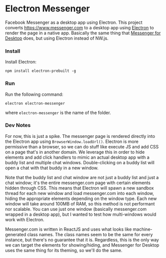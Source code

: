 # Electron Messenger
Facebook Messenger as a desktop app using Electron. This project converts https://www.messenger.com to a desktop app using [Electron](http://electron.atom.io/) to render the page in a native app. Basically the same thing that [Messenger for Desktop](http://messengerfordesktop.com/) does, but using Electron instead of NW.js.

### Install
Install Electron:

    npm install electron-prebuilt -g

### Run
Run the following command:

    electron electron-messenger

where `electron-messenger` is the name of the folder.

### Dev Notes
For now, this is just a spike. The messenger page is rendered directly into the Electron app using `BrowserWindow.loadUrl()`. Electron is more permissive than a browser, so we can do stuff like execute JS and add CSS on a page that's in another domain. We leverage this in order to hide elements and add click handlers to mimic an actual desktop app with a buddy list and multiple chat windows. Double-clicking on a buddy list will open a chat with that buddy in a new window.

Note that the buddy list and chat window are not just a buddy list and just a chat window; it's the entire messenger.com page with certain elements hidden through CSS. This means that Electron will spawn a new sandbox thread for each new window and load messenger.com into each window, hiding the appropriate elements depending on the window type. Each new window will take around 100MB of RAM, so this method is not performant nor scalable. You can use just one window (basically messenger.com wrapped in a desktop app), but I wanted to test how multi-windows would work with Electron.

Messenger.com is written in ReactJS and uses what looks like machine-generated class names. The class names seem to be the same for every instance, but there's no guarantee that it is. Regardless, this is the only way we can target the elements for showing/hiding, and Messenger for Desktop uses the same thing for its theming, so we'll do the same.
